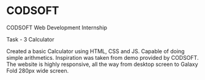 # CODSOFT
CODSOFT Web Development Internship

Task - 3
Calculator

Created a basic Calculator using HTML, CSS and JS. Capable of doing simple arithmetics.
Inspiration was taken from demo provided by CODSOFT.
The website is highly responsive, all the way from desktop screen to Galaxy Fold 280px wide screen.

